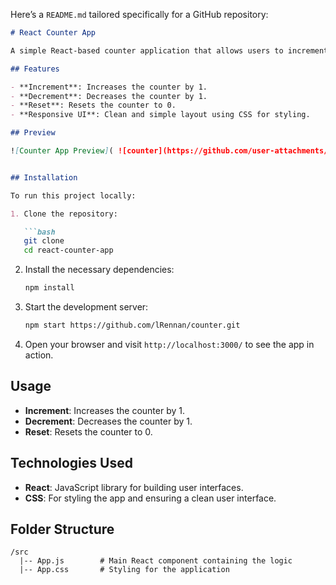 Here’s a `README.md` tailored specifically for a GitHub repository:

```markdown
# React Counter App

A simple React-based counter application that allows users to increment, decrement, and reset a counter value. This project demonstrates basic React concepts such as state management with the `useState` hook and handling user interactions with buttons.

## Features

- **Increment**: Increases the counter by 1.
- **Decrement**: Decreases the counter by 1.
- **Reset**: Resets the counter to 0.
- **Responsive UI**: Clean and simple layout using CSS for styling.

## Preview

![Counter App Preview]( ![counter](https://github.com/user-attachments/assets/73657298-6758-4288-a4c1-b27a2a76a88d ))


## Installation

To run this project locally:

1. Clone the repository:

   ```bash
   git clone 
   cd react-counter-app
   ```

2. Install the necessary dependencies:

   ```bash
   npm install
   ```

3. Start the development server:

   ```bash
   npm start https://github.com/lRennan/counter.git
   ```

4. Open your browser and visit `http://localhost:3000/` to see the app in action.

## Usage

- **Increment**: Increases the counter by 1.
- **Decrement**: Decreases the counter by 1.
- **Reset**: Resets the counter to 0.

## Technologies Used

- **React**: JavaScript library for building user interfaces.
- **CSS**: For styling the app and ensuring a clean user interface.

## Folder Structure

```
/src
  |-- App.js        # Main React component containing the logic
  |-- App.css       # Styling for the application
```
